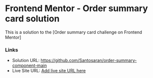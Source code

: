 # Frontend Mentor - Order summary card solution

This is a solution to the [Order summary card challenge on Frontend Mentor]
 
### Links

- Solution URL: https://github.com/Santosaran/order-summary-component-main
- Live Site URL: [Add live site URL here](https://your-live-site-url.com)

